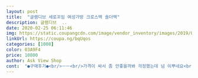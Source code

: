 ```yaml
---
layout: post 
title:  "글램디브 세로꼬임 여성가방 크로스백 숄더백" 
description: 글램디브  ..
date: 2020-02-25 06:11:46 
img: https://static.coupangcdn.com/image/vendor_inventory/images/2019/01/10/15/9/205d0527-6255-43cb-b3c4-d10fd41d2f3f.jpg 
linkUrl: https://coupa.ng/bqUqos 
categories: [1008] 
color: 03A9F4 
price: 10800 
author: Ask View Shop 
cont:  "●구매후기●<br/>ㅡㅡ<br/>가격이 싸서 좀 안좋을까봐 걱정했는데 넘 이뿌네요<br/>가방샀는데 썬글라스가왔어요<br/>가방이 넘이뿌네요<br/>가방이 수납이 많아서 많이 들어갈줄알았는데 많이 안들어가네요<br/>감사합니다 잘쓸께요<br/>그외 들어가야한다면 가방모양이 웃기겠져?<br/>넝 납작한 디자인이라.<br/>.<br/>잘 안들어가요<br/>동영상처럼 지퍼도 어찌나 부드럽게 잘 열리고 닫기는지<br/>마음에 안드는곳을 찾기가 힘들지경이예요 ㅋ<br/>박음질도 좋고 재질도 고급지고<br/>사람들이 가방 하나 장만했냐고 물어보네요 ㅋㅋ<br/>사용후기<br/>사진이랑 같아요~ 포장도 꼼꼼했고 가방은 진짜 맘에 듭니당!! 인터넷으로 가방사고 이렇게 맘에 든건 오랜만이네요 ㅎㅎ 마감도 깔끔하고 끈도 약해 보이지 않습니당~~ 디자인이랑 크기도 데일리 착용에 굿!! 지퍼나 자석도 하자 없구요~ 인터넷 쇼핑 즐기는 사람으로써 손상 없는 완벽한 새 제품의 야무진 배송에 마음이 괜히 흐뭇해지네욤 ㅋㅋㅋㅋ 같이 넣어주신 배찌도 귀엽습니당 ^^ 많이 파세욤~~!!<br/>상품평이 좋길래 그냥 마트 장보러 가거다 아이 등하원때 간단히 메고 나갈용도로 가벼운 마음으로 구매했는데<br/>수납공간도 많아서 지갑 핸드폰 팩트에 생리대도 하나 넣어다녀도 좁은 느낌 없어요^^<br/>싼티안나고 고급지네요<br/>왠걸~~<br/>요즘 쿠팡에서 사는거마다 성공!^^<br/>진짜 가방 퀄리티 괜찮아요<br/>하트썬글라스 넘 귀엽고 깜찍하네요<br/>핸폰과 지갑 틴트까지만 들어가요<br/>" 
---
```

